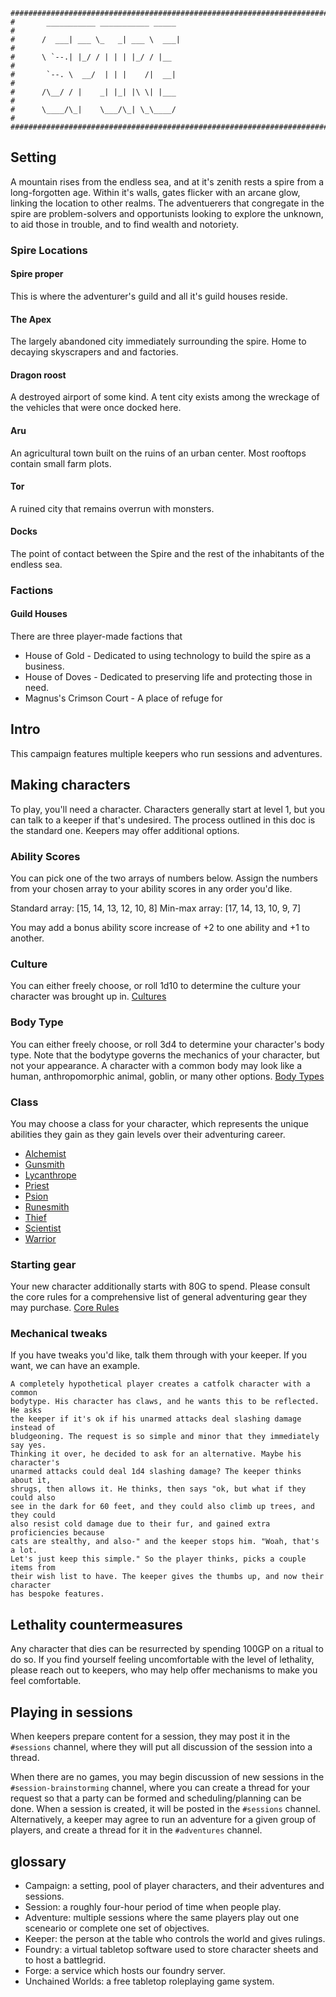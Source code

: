 ```
################################################################################
#       ___________ ___________ _____                                          #
#      /  ___| ___ \_   _| ___ \  ___|                                         #
#      \ `--.| |_/ / | | | |_/ / |__                                           #
#       `--. \  __/  | | |    /|  __|                                          #
#      /\__/ / |    _| |_| |\ \| |___                                          #
#      \____/\_|    \___/\_| \_\____/                                          #
################################################################################
```
## Setting
A mountain rises from the endless sea, and at it's zenith rests a spire from a
long-forgotten age. Within it's walls, gates flicker with an arcane glow,
linking the location to other realms. The adventuerers that congregate in the
spire are problem-solvers and opportunists looking to explore the unknown, to
aid those in trouble, and to find wealth and notoriety.

### Spire Locations
#### Spire proper
This is where the adventurer's guild and all it's guild houses reside.

#### The Apex
The largely abandoned city immediately surrounding the spire. Home to
decaying skyscrapers and and factories.

#### Dragon roost
A destroyed airport of some kind. A tent city exists among the wreckage of the
vehicles that were once docked here.

#### Aru
An agricultural town built on the ruins of an urban center. Most rooftops
contain small farm plots.

#### Tor
A ruined city that remains overrun with monsters. 

#### Docks
The point of contact between the Spire and the rest of the inhabitants of the
endless sea.

### Factions
#### Guild Houses
There are three player-made factions that 
- House of Gold - Dedicated to using technology to build the spire as a business.
- House of Doves - Dedicated to preserving life and protecting those in need.
- Magnus's Crimson Court - A place of refuge for 


## Intro
This campaign features multiple keepers who run sessions and adventures.

## Making characters
To play, you'll need a character. Characters generally start at level 1, but
you can talk to a keeper if that's undesired. The process outlined in this doc
is the standard one. Keepers may offer additional options.

### Ability Scores
You can pick one of the two arrays of numbers below. Assign the numbers from
your chosen array to your ability scores in any order you'd like.

Standard array: [15, 14, 13, 12, 10, 8]
Min-max array: [17, 14, 13, 10, 9, 7]

You may add a bonus ability score increase of +2 to one ability and +1 to
another.

### Culture
You can either freely choose, or roll 1d10 to determine the culture your
character was brought up in.
[Cultures](../../../character_creation/cultures_volume_1.md)

### Body Type
You can either freely choose, or roll 3d4 to determine your character's body
type. Note that the bodytype governs the mechanics of your character, but not
your appearance. A character with a common body may look like a human,
anthropomorphic animal, goblin, or many other options.
[Body Types](../../../character_creation/3d4_body_types.md)

### Class
You may choose a class for your character, which represents the unique abilities
they gain as they gain levels over their adventuring career.
- [Alchemist](../../../character_creation/classes/alchemist.md)
- [Gunsmith](../../../character_creation/classes/gunsmith.md)
- [Lycanthrope](../../../character_creation/classes/lycanthrope.md)
- [Priest](../../../character_creation/classes/priest.md)
- [Psion](../../../character_creation/classes/psion.md)
- [Runesmith](../../../character_creation/classes/runesmith.md)
- [Thief](../../../character_creation/classes/thief.md)
- [Scientist](../../../character_creation/classes/scientist.md)
- [Warrior](../../../character_creation/classes/warrior.md)

### Starting gear
Your new character additionally starts with 80G to spend. Please consult the
core rules for a comprehensive list of general adventuring gear they may
purchase.
[Core Rules](../../../core_rules.md)

### Mechanical tweaks
If you have tweaks you'd like, talk them through with your keeper. If you want,
we can have an example.

```
A completely hypothetical player creates a catfolk character with a common
bodytype. His character has claws, and he wants this to be reflected. He asks
the keeper if it's ok if his unarmed attacks deal slashing damage instead of
bludgeoning. The request is so simple and minor that they immediately say yes.
Thinking it over, he decided to ask for an alternative. Maybe his character's
unarmed attacks could deal 1d4 slashing damage? The keeper thinks about it,
shrugs, then allows it. He thinks, then says "ok, but what if they could also
see in the dark for 60 feet, and they could also climb up trees, and they could
also resist cold damage due to their fur, and gained extra proficiencies because
cats are stealthy, and also-" and the keeper stops him. "Woah, that's a lot. 
Let's just keep this simple." So the player thinks, picks a couple items from
their wish list to have. The keeper gives the thumbs up, and now their character
has bespoke features.
```

## Lethality countermeasures
Any character that dies can be resurrected by spending 100GP on a ritual to do
so. If you find yourself feeling uncomfortable with the level of lethality,
please reach out to keepers, who may help offer mechanisms to make you feel
comfortable.

## Playing in sessions
When keepers prepare content for a session, they may post it in the `#sessions`
channel, where they will put all discussion of the session into a thread.

When there are no games, you may begin discussion of new sessions in the
`#session-brainstorming` channel, where you can create a thread for your request
so that a party can be formed and scheduling/planning can be done. When a
session is created, it will be posted in the `#sessions` channel. Alternatively,
a keeper may agree to run an adventure for a given group of players, and create
a thread for it in the `#adventures` channel.

## glossary
- Campaign: a setting, pool of player characters, and their adventures and sessions.
- Session: a roughly four-hour period of time when people play.
- Adventure: multiple sessions where the same players play out one sceneario or
complete one set of objectives.
- Keeper: the person at the table who controls the world and gives rulings.
- Foundry: a virtual tabletop software used to store character sheets and to
host a battlegrid.
- Forge: a service which hosts our foundry server.
- Unchained Worlds: a free tabletop roleplaying game system.
